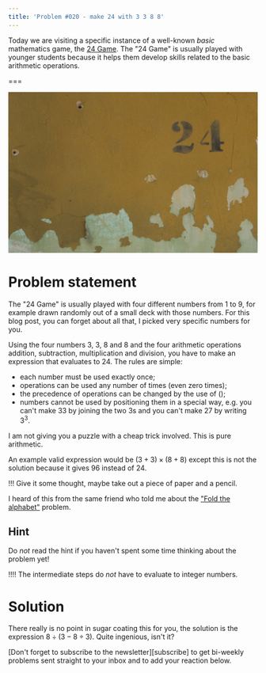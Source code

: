 ```yaml
---
title: 'Problem #020 - make 24 with 3 3 8 8'
---
```


Today we are visiting a specific instance of a well-known _basic_ mathematics game, the [24 Game]. The "24 Game" is usually played with younger students because it helps them develop skills related to the basic arithmetic operations.

===

![A picture of a wall with a 24 in it](24.jpg "Photo by Kadir Celep on Unsplash")


# Problem statement

The "24 Game" is usually played with four different numbers from $1$ to $9$, for example drawn randomly out of a small deck with those numbers. For this blog post, you can forget about all that, I picked very specific numbers for you.

Using the four numbers $3$, $3$, $8$ and $8$ and the four arithmetic operations addition, subtraction, multiplication and division, you have to make an expression that evaluates to $24$. The rules are simple:

 - each number must be used exactly once;
 - operations can be used any number of times (even zero times);
 - the precedence of operations can be changed by the use of $()$;
 - numbers cannot be used by positioning them in a special way, e.g. you can't make $33$ by joining the two $3$s and you can't make $27$ by writing $3^3$.

I am not giving you a puzzle with a cheap trick involved. This is pure arithmetic.

An example valid expression would be $(3+3)\times (8+8)$ except this is not the solution because it gives $96$ instead of $24$.

!!! Give it some thought, maybe take out a piece of paper and a pencil.

I heard of this from the same friend who told me about the ["Fold the alphabet"][fold the alphabet] problem.


## Hint

Do _not_ read the hint if you haven't spent some time thinking about the problem yet!

!!!! The intermediate steps do _not_ have to evaluate to integer numbers.


# Solution

There really is no point in sugar coating this for you, the solution is the expression $8 \div (3 - 8\div 3)$. Quite ingenious, isn't it?


[Don't forget to subscribe to the newsletter][subscribe] to get bi-weekly
problems sent straight to your inbox and to add your reaction below.

[24 Game]: https://en.wikipedia.org/wiki/24_Game
[fold the alphabet]: ../fold-the-alphabet
